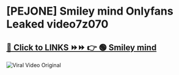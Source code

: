 
 # [PEJONE] Smiley mind Onlyfans Leaked video7z070

## <h2><a href="https://clipsfans.com/Smiley_mind&ref=git">🔗 Click to LINKS ⏩⏩ 👉 🟢 Smiley mind </a></h2>

<a href="https://clipsfans.com/Smiley_mind&ref=git" rel="nofollow" data-target="animated-image.originalLink"><img src="https://i.ibb.co.com/xMMVF88/686577567.gif" alt="Viral Video Original" style="max-width: 100%; display: inline-block;" data-target="animated-image.originalImage"></a>

